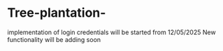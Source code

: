# Tree-plantation-
implementation of login credentials will be started from 12/05/2025
New functionality will be adding soon
